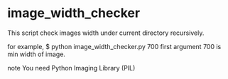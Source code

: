 # image_width_checker
This script check images width under current directory recursively.

for example,
$ python image_width_checker.py 700
first argument 700 is min width of image.

note You need Python Imaging Library (PIL)
